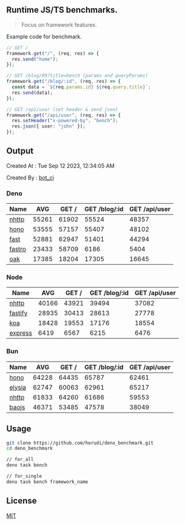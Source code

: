 ## Runtime JS/TS benchmarks.

> Focus on framework features.

Example code for benchmark.
```ts
// GET /
framework.get("/", (req, res) => {
  res.send("home");
});

// GET /blog/99?title=bench (params and queryParams)
framework.get("/blog/:id", (req, res) => {
  const data = `${req.params.id} ${req.query.title}`;
  res.send(data);
});

// GET /api/user (set header & send json)
framework.get("/api/user", (req, res) => {
  res.setHeader("x-powered-by", "bench");
  res.json({ user: "john" });
});
```

## Output
Created At : Tue Sep 12 2023, 12:34:05 AM

Created By : [bot_ci](https://github.com/herudi/deno_benchmarks/commits?author=github-actions%5Bbot%5D)


### Deno
|Name|AVG|GET /|GET /blog/:id|GET /api/user|
|----|----|----|----|----|
|[nhttp](https://github.com/nhttp/nhttp)|55261|61902|55524|48357|
|[hono](https://github.com/honojs/hono)|53555|57157|55407|48102|
|[fast](https://github.com/danteissaias/fast)|52881|62947|51401|44294|
|[fastro](https://github.com/fastrodev/fastro)|23433|58709|6186|5404|
|[oak](https://github.com/oakserver/oak)|17385|18204|17305|16645|
  


### Node
|Name|AVG|GET /|GET /blog/:id|GET /api/user|
|----|----|----|----|----|
|[nhttp](https://github.com/nhttp/nhttp)|40166|43921|39494|37082|
|[fastify](https://github.com/fastify/fastify)|28935|30413|28613|27778|
|[koa](https://github.com/koajs/koa)|18428|19553|17176|18554|
|[express](https://github.com/expressjs/express)|6419|6567|6215|6476|
  


### Bun
|Name|AVG|GET /|GET /blog/:id|GET /api/user|
|----|----|----|----|----|
|[hono](https://github.com/honojs/hono)|64228|64435|65787|62461|
|[elysia](https://github.com/elysiajs/elysia)|62747|60063|62961|65217|
|[nhttp](https://github.com/nhttp/nhttp)|61833|64260|61686|59553|
|[baojs](https://github.com/mattreid1/baojs)|46371|53485|47578|38049|
  



## Usage

```bash
git clone https://github.com/herudi/deno_benchmark.git
cd deno_benchmark

// for_all
deno task bench

// for_single
deno task bench framework_name
```

## License

[MIT](LICENSE)

